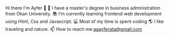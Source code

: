 Hi there I'm Ayfer 👋
🔭 I have a master's degree in business administration from Okan University.
📚 I’m currently learning frontend web development using Html, Css and Javascript.
💻 Most of my time is spent coding
🌎 I like traveling and nature.
📫 How to reach me:aaayferata@gmail.com
